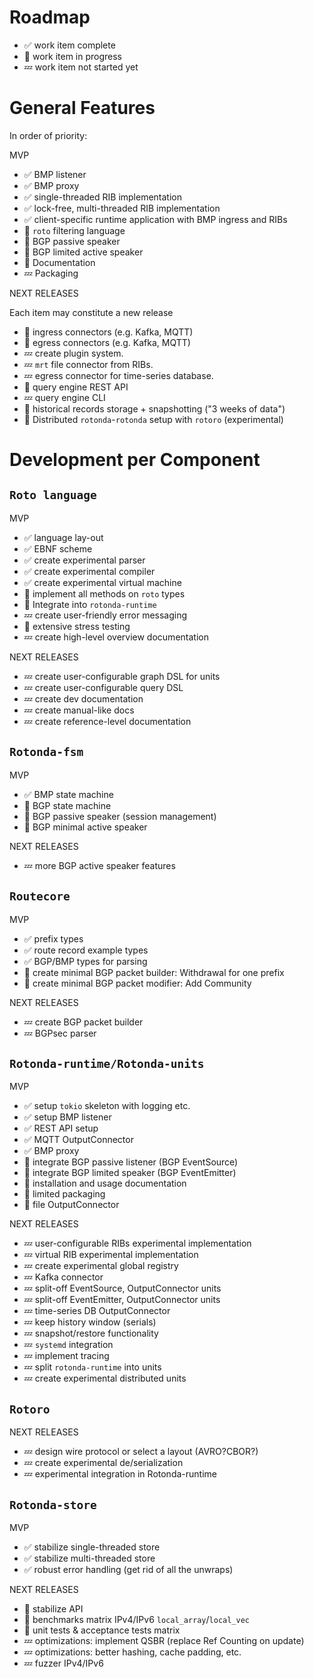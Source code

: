 
Roadmap
=======

- ✅ work item complete
- 🦀 work item in progress
- 💤 work item not started yet

General Features
================

In order of priority:

MVP

- ✅ BMP listener
- ✅ BMP proxy
- ✅ single-threaded RIB implementation
- ✅ lock-free, multi-threaded RIB implementation
- ✅ client-specific runtime application with BMP ingress and RIBs
- 🦀 `roto` filtering language
- 🦀 BGP passive speaker
- 🦀 BGP limited active speaker
- 🦀 Documentation
- 💤 Packaging

NEXT RELEASES

Each item may constitute a new release

- 🦀 ingress connectors (e.g. Kafka, MQTT)
- 🦀 egress connectors (e.g. Kafka, MQTT)
- 💤 create plugin system.
- 💤 `mrt` file connector from RIBs.
- 💤 egress connector for time-series database.
- 🦀 query engine REST API
- 💤 query engine CLI
- 🦀 historical records storage + snapshotting ("3 weeks of data")
- 🦀 Distributed `rotonda`-`rotonda` setup with `rotoro` (experimental)


Development per Component
=========================


## `Roto language`

MVP

- ✅ language lay-out
- ✅ EBNF scheme
- ✅ create experimental parser
- ✅ create experimental compiler
- ✅ create experimental virtual machine
- 🦀 implement all methods on `roto` types
- 🦀 Integrate into `rotonda-runtime`
- 💤 create user-friendly error messaging
- 🦀 extensive stress testing
- 💤 create high-level overview documentation

NEXT RELEASES

- 💤 create user-configurable graph DSL for units
- 💤 create user-configurable query DSL
- 💤 create dev documentation
- 💤 create manual-like docs
- 💤 create reference-level documentation 


## `Rotonda-fsm`

MVP

- ✅ BMP state machine
- 🦀 BGP state machine
- 🦀 BGP passive speaker (session management)
- 🦀 BGP minimal active speaker

NEXT RELEASES

- 💤 more BGP active speaker features

## `Routecore`

MVP

- ✅ prefix types
- ✅ route record example types
- ✅ BGP/BMP types for parsing
- 🦀 create minimal BGP packet builder: Withdrawal for one prefix
- 🦀 create minimal BGP packet modifier: Add Community

NEXT RELEASES

- 💤 create BGP packet builder
- 💤 BGPsec parser


## `Rotonda-runtime/Rotonda-units`

MVP

- ✅ setup `tokio` skeleton with logging etc.
- ✅ setup BMP listener
- ✅ REST API setup
- ✅ MQTT OutputConnector
- ✅ BMP proxy
- 🦀 integrate BGP passive listener (BGP EventSource)
- 🦀 integrate BGP limited speaker (BGP EventEmitter)
- 🦀 installation and usage documentation 
- 🦀 limited packaging
- 🦀 file OutputConnector

NEXT RELEASES

- 💤 user-configurable RIBs experimental implementation
- 💤 virtual RIB experimental implementation
- 💤 create experimental global registry
- 💤 Kafka connector
- 💤 split-off EventSource, OutputConnector units
- 💤 split-off EventEmitter, OutputConnector units
- 💤 time-series DB OutputConnector
- 💤 keep history window (serials)
- 💤 snapshot/restore functionality
- 💤 `systemd` integration
- 💤 implement tracing
- 💤 split `rotonda-runtime` into units
- 💤 create experimental distributed units


## `Rotoro`

NEXT RELEASES

- 💤 design wire protocol or select a layout (AVRO?CBOR?)
- 💤 create experimental de/serialization
- 💤 experimental integration in Rotonda-runtime


## `Rotonda-store`

MVP

- ✅ stabilize single-threaded store
- ✅ stabilize multi-threaded store
- ✅ robust error handling (get rid of all the unwraps)

NEXT RELEASES

- 🦀 stabilize API
- 🦀 benchmarks matrix IPv4/IPv6 `local_array`/`local_vec`
- 🦀 unit tests & acceptance tests matrix
- 💤 optimizations: implement QSBR (replace Ref Counting on update)
- 💤 optimizations: better hashing, cache padding, etc.
- 💤 fuzzer IPv4/IPv6
